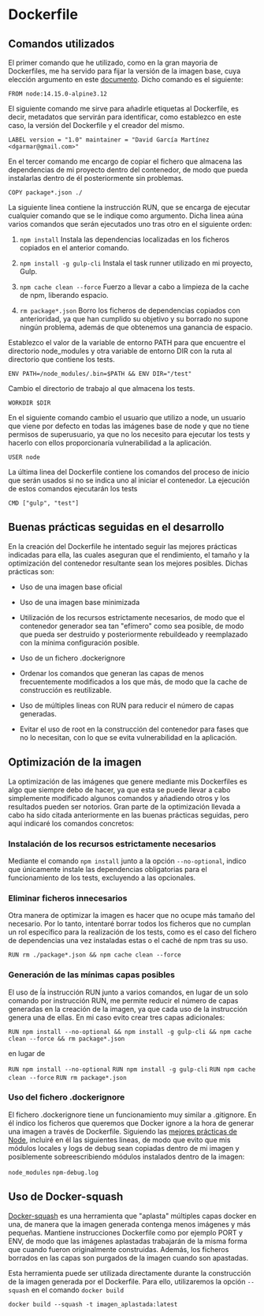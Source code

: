 # Dockerfile

## Comandos utilizados

El primer comando que he utilizado, como en la gran mayoria de Dockerfiles, me ha servido para fijar la versión de la imagen base, cuya elección argumento en este [documento](). Dicho comando es el siguiente:

`FROM node:14.15.0-alpine3.12`

El siguiente comando me sirve para añadirle etiquetas al Dockerfile, es decir, metadatos que servirán para identificar, como establezco en este caso, la versión del Dockerfile y el creador del mismo.

`LABEL version = "1.0" maintainer = "David García Martínez <dgarmar@gmail.com>"`

En el tercer comando me encargo de copiar el fichero que almacena las dependencias de mi proyecto dentro del contenedor, de modo que pueda instalarlas dentro de él posteriormente sin problemas. 

`COPY package*.json ./`

La siguiente linea contiene la instrucción RUN, que se encarga de ejecutar cualquier comando que se le indique como argumento. Dicha linea aúna varios comandos que serán ejecutados uno tras otro en el siguiente orden:

1. `npm install` Instala las dependencias localizadas en los ficheros copiados en el anterior comando.

2. `npm install -g gulp-cli` Instala el task runner utilizado en mi proyecto, Gulp.

3. `npm cache clean --force` Fuerzo a llevar a cabo a limpieza de la cache de npm, liberando espacio.

4. `rm package*.json` Borro los ficheros de dependencias copiados con anterioridad, ya que han cumplido su objetivo y su borrado no supone ningún problema, además de que obtenemos una ganancia de espacio.

Establezco el valor de la variable de entorno PATH para que encuentre el directorio node_modules y otra variable de entorno DIR con la ruta al directorio que contiene los tests. 

`ENV PATH=/node_modules/.bin=$PATH && ENV DIR="/test"`

Cambio el directorio de trabajo al que almacena los tests.

`WORKDIR $DIR`

En el siguiente comando cambio el usuario que utilizo a node, un usuario que viene por defecto en todas las imágenes base de node y que no tiene permisos de superusuario, ya que no los necesito para ejecutar los tests y hacerlo con ellos proporcionaría vulnerabilidad a la aplicación.

`USER node`

La última linea del Dockerfile contiene los comandos del proceso de inicio que serán usados si no se indica uno al iniciar el contenedor. La ejecución de estos comandos ejecutarán los tests

`CMD ["gulp", "test"]`

## Buenas prácticas seguidas en el desarrollo

En la creación del Dockerfile he intentado seguir las mejores prácticas indicadas para ella, las cuales aseguran que el rendimiento, el tamaño y la optimización del contenedor resultante sean los mejores posibles. Dichas prácticas son:

- Uso de una imagen base oficial

- Uso de una imagen base minimizada

- Utilización de los recursos estrictamente necesarios, de modo que el contenedor generador sea tan "efímero" como sea posible, de modo que pueda ser destruido y posteriormente rebuildeado y reemplazado con la mínima configuración posible.

- Uso de un fichero .dockerignore

- Ordenar los comandos que generan las capas de menos frecuentemente modificados a los que más, de modo que la cache de construcción es reutilizable.

- Uso de múltiples lineas con RUN para reducir el número de capas generadas.

- Evitar el uso de root en la construcción del contenedor para fases que no lo necesitan, con lo que se evita vulnerabilidad en la aplicación.

## Optimización de la imagen

La optimización de las imágenes que genere mediante mis Dockerfiles es algo que siempre debo de hacer, ya que esta se puede llevar a cabo simplemente modificado algunos comandos y añadiendo otros y los resultados pueden ser notorios. Gran parte de la optimización llevada a cabo ha sido citada anteriormente en las buenas prácticas seguidas, pero aquí indicaré los comandos concretos:

### Instalación de los recursos estrictamente necesarios

Mediante el comando `npm install` junto a la opción `--no-optional`, indico que únicamente instale las dependencias obligatorias para el funcionamiento de los tests, excluyendo a las opcionales. 

### Eliminar ficheros innecesarios

Otra manera de optimizar la imagen es hacer que no ocupe más tamaño del necesario. Por lo tanto, intentaré borrar todos los ficheros que no cumplan un rol específico para la realización de los tests, como es el caso del fichero de dependencias una vez instaladas estas o el caché de npm tras su uso.

`RUN rm ./package*.json && npm cache clean --force`

### Generación de las mínimas capas posibles

El uso de ĺa instrucción RUN junto a varios comandos, en lugar de un solo comando por instrucción RUN, me permite reducir el número de capas generadas en la creación de la imagen, ya que cada uso de la instrucción genera una de ellas. En mi caso evito crear tres capas adicionales:

`RUN npm install --no-optional && npm install -g gulp-cli && npm cache clean --force && rm package*.json`

en lugar de

`RUN npm install --no-optional`
`RUN npm install -g gulp-cli`
`RUN npm cache clean --force`
`RUN rm package*.json`

### Uso del fichero .dockerignore

El fichero .dockerignore tiene un funcionamiento muy similar a .gitignore. En él indico los ficheros que queremos que Docker ignore a la hora de generar una imagen a través de Dockerfile. Siguiendo las [mejores prácticas de Node](https://nodejs.org/en/docs/guides/nodejs-docker-webapp/), incluiré en él las siguientes lineas, de modo que evito que mis módulos locales y logs de debug sean copiadas dentro de mi imagen y posiblemente sobreescribiendo módulos instalados dentro de la imagen:

`node_modules`
`npm-debug.log`

## Uso de Docker-squash

[Docker-squash](https://github.com/jwilder/docker-squash) es una herramienta que "aplasta" múltiples capas docker en una, de manera que la imagen generada contenga menos imágenes y más pequeñas. Mantiene instrucciones Dockerfile como por ejemplo PORT y ENV, de modo que las imágenes aplastadas trabajarán de la misma forma que cuando fueron originalmente construidas. Además, los ficheros borrados en las capas son purgados de la imagen cuando son apastadas.

Esta herramienta puede ser utilizada directamente durante la construcción de la imagen generada por el Dockerfile. Para ello, utilizaremos la opción `--squash` en el comando `docker build`

`docker build --squash -t imagen_aplastada:latest`






 

